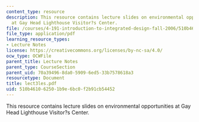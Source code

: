 ```yaml
---
content_type: resource
description: This resource contains lecture slides on environmental opportunities
  at Gay Head Lighthouse Visitor?s Center.
file: /courses/4-191-introduction-to-integrated-design-fall-2006/510b461062501b9e6bc0f2b91cb54452_lect3les.pdf
file_type: application/pdf
learning_resource_types:
- Lecture Notes
license: https://creativecommons.org/licenses/by-nc-sa/4.0/
ocw_type: OCWFile
parent_title: Lecture Notes
parent_type: CourseSection
parent_uid: 70a39496-8da0-5909-6ed5-33b7578618a3
resourcetype: Document
title: lect3les.pdf
uid: 510b4610-6250-1b9e-6bc0-f2b91cb54452
---
```

This resource contains lecture slides on environmental opportunities at Gay Head Lighthouse Visitor?s Center.